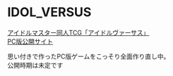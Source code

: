﻿# IDOL_VERSUS

[アイドルマスター同人TCG「アイドルヴァーサス」](http://ondul310.wixsite.com/idolversus)  
[PC版公開サイト](http://takaniso.wixsite.com/idolversuspc)  

思い付きで作ったPC版ゲームをこっそり全面作り直し中。  
公開時期は未定です

